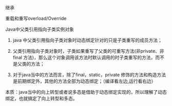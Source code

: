 继承

重载和重写overload/Override


Java中父类引用指向子类实例对象
1. java 中父类引用指向子类对象时动态绑定针对的只是子类重写的成员方法；

2. 父类引用指向子类对象时，子类如果重写了父类的可重写方法(非private、非 final 方法)，那么这个对象调用该方法时默认调用的时子类重写的方法，而不是父类的方法；

3. 对于java当中的方法而言，除了final，static，private 修饰的方法和构造方法是前期绑定外，其他的方法全部为动态绑定；（编译看左边,运行看右边）

本质：java当中的向上转型或者说多态是借助于动态绑定实现的，所以理解了动态绑定，也就搞定了向上转型和多态。